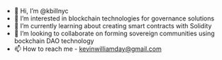 - 👋 Hi, I’m @kbillnyc
- 👀 I’m interested in blockchain technologies for governance solutions
- 🌱 I’m currently learning about creating smart contracts with Solidity
- 💞️ I’m looking to collaborate on forming sovereign communities using bockchain DAO technology
- 📫 How to reach me - kevinwilliamday@gmail.com

<!---
kbillnyc/kbillnyc is a ✨ special ✨ repository because its `README.md` (this file) appears on your GitHub profile.
You can click the Preview link to take a look at your changes.
--->
